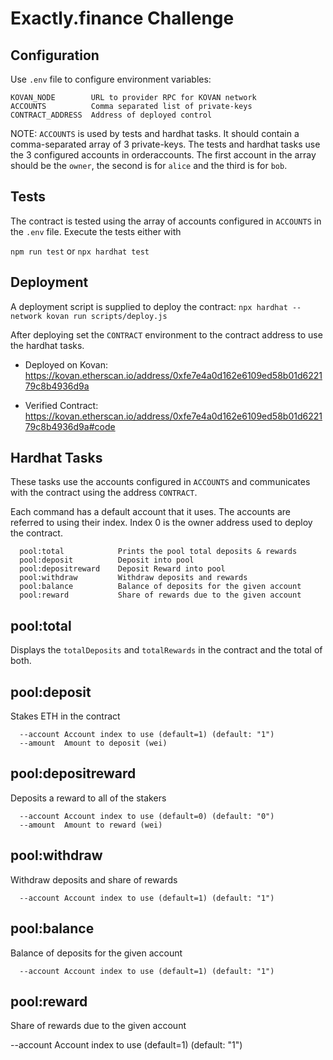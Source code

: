 # Exactly.finance Challenge

## Configuration

Use `.env` file to configure environment variables:

```
KOVAN_NODE        URL to provider RPC for KOVAN network
ACCOUNTS          Comma separated list of private-keys
CONTRACT_ADDRESS  Address of deployed control
```

NOTE: `ACCOUNTS` is used by tests and hardhat tasks. It should contain a comma-separated array of 3 private-keys. The tests and hardhat tasks use the 3 configured accounts in orderaccounts. The first account in the array should be the `owner`, the second is for `alice` and the third is for `bob`.

## Tests
The contract is tested using the array of accounts configured in `ACCOUNTS` in the `.env` file. Execute the tests either with

  `npm run test` or `npx hardhat test`

## Deployment
A deployment script is supplied to deploy the contract:
`npx hardhat --network kovan run scripts/deploy.js`

After deploying set the `CONTRACT` environment to the contract address to use the hardhat tasks.

* Deployed on Kovan: https://kovan.etherscan.io/address/0xfe7e4a0d162e6109ed58b01d622179c8b4936d9a

* Verified Contract: https://kovan.etherscan.io/address/0xfe7e4a0d162e6109ed58b01d622179c8b4936d9a#code

## Hardhat Tasks
These tasks use the accounts configured in `ACCOUNTS` and communicates with the contract using the address `CONTRACT`.

Each command has a default account that it uses. The accounts are referred to using their index. Index 0 is the owner address used to deploy the contract.


```
  pool:total        	Prints the pool total deposits & rewards
  pool:deposit      	Deposit into pool
  pool:depositreward	Deposit Reward into pool
  pool:withdraw     	Withdraw deposits and rewards
  pool:balance      	Balance of deposits for the given account
  pool:reward       	Share of rewards due to the given account
```

## pool:total
Displays the `totalDeposits` and `totalRewards` in the contract and the total of both.

## pool:deposit
Stakes ETH in the contract

```
  --account	Account index to use (default=1) (default: "1")
  --amount 	Amount to deposit (wei)
```  
## pool:depositreward
Deposits a reward to all of the stakers 

```
  --account	Account index to use (default=0) (default: "0")
  --amount 	Amount to reward (wei)
```

## pool:withdraw
Withdraw deposits and share of rewards

```
  --account	Account index to use (default=1) (default: "1")
```

## pool:balance
Balance of deposits for the given account

```
  --account	Account index to use (default=1) (default: "1")
```

## pool:reward
Share of rewards due to the given account

  --account	Account index to use (default=1) (default: "1")

